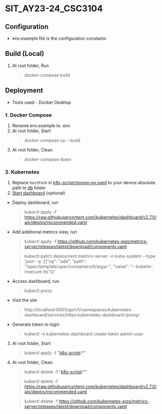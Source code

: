 # SIT_AY23-24_CSC3104

## Configuration
- env.example file is the configuration constants

## Build (Local)
1. At root folder, Run
    > docker-compose build

## Deployment
- Tools used - Docker Desktop

### 1. Docker Compose
1. Rename env.example to .env
2. At root folder, Start
    > docker-compose up --build
3. At root folder, Clean
    > docker-compose down

### 2. Kubernetes
1. Replace `hostPath` in [k8s-script/mongo-pv.yaml](k8s-script/mongo-pv.yaml#L12) to your device absolute path to [db](db) folder
2. [Start dashboard](https://kubernetes.io/docs/tasks/access-application-cluster/web-ui-dashboard/) (optional)
- Deploy dashboard, run
    > kubectl apply -f https://raw.githubusercontent.com/kubernetes/dashboard/v2.7.0/aio/deploy/recommended.yaml
- Add additional metrics view, run
    > kubectl apply -f https://github.com/kubernetes-sigs/metrics-server/releases/latest/download/components.yaml
    
    > kubectl patch deployment metrics-server -n kube-system --type 'json' -p '[{"op": "add", "path": "/spec/template/spec/containers/0/args/-", "value": "--kubelet-insecure-tls"}]'
- Access dashboard, run
    > kubectl proxy
- Visit the site
    > http://localhost:8001/api/v1/namespaces/kubernetes-dashboard/services/https:kubernetes-dashboard:/proxy/
- Generate token to login
    > kubectl -n kubernetes-dashboard create token admin-user
3. At root folder, Start
    > kubectl apply -f "[k8s-script](k8s-script)/*"
4. At root folder, Clean
    > kubectl delete -f "[k8s-script](k8s-script)/*"
    
    > kubectl delete -f https://raw.githubusercontent.com/kubernetes/dashboard/v2.7.0/aio/deploy/recommended.yaml

    > kubectl delete -f https://github.com/kubernetes-sigs/metrics-server/releases/latest/download/components.yaml

